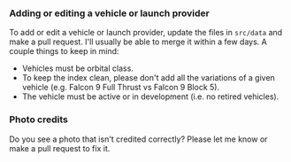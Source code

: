 ### Adding or editing a vehicle or launch provider

To add or edit a vehicle or launch provider, update the files in `src/data` and make a pull request. I'll usually be able to merge it within a few days. A couple things to keep in mind:

- Vehicles must be orbital class.
- To keep the index clean, please don't add all the variations of a given vehicle (e.g. Falcon 9 Full Thrust vs Falcon 9 Block 5).
- The vehicle must be active or in development (i.e. no retired vehicles).

### Photo credits

Do you see a photo that isn't credited correctly? Please let me know or make a pull request to fix it.